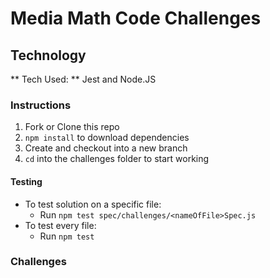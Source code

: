 # Media Math Code Challenges

## Technology
** Tech Used: ** Jest and Node.JS

  ### Instructions

  1. Fork or Clone this repo
  2. `npm install` to download dependencies
  3. Create and checkout into a new branch
  4. `cd` into the challenges folder to start working


  #### Testing

  - To test solution on a specific file:
    - Run `npm test spec/challenges/<nameOfFile>Spec.js`
  - To test every file:
    - Run `npm test`

  ### Challenges
